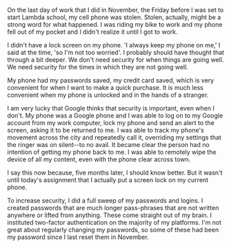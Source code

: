 On the last day of work that I did in November, the Friday before I was set to start Lambda school, my cell phone was stolen. Stolen, actually, might be a strong word for what happened. I was riding my bike to work and my phone fell out of my pocket and I didn't realize it until I got to work. 

I didn't have a lock screen on my phone. 'I always keep my phone on me,' I said at the time, 'so I'm not too worried'. I probably should have thought that through a bit deeper. We don't need security for when things are going well. We need security for the times in which they are not going well. 

My phone had my passwords saved, my credit card saved, which is very convenient for when I want to make a quick purchase. It is much less convenient when my phone is unlocked and in the hands of a stranger.

I am very lucky that Google thinks that security is important, even when I don't. My phone was a Google phone and I was able to log on to my Google account from my work computer, lock my phone and send an alert to the screen, asking it to be returned to me. I was able to track my phone's movement across the city and repeatedly call it, overriding my settings that the ringer was on silent--to no avail. It became clear the person had no intention of getting my phone back to me. I was able to remotely wipe the device of all my content, even with the phone clear across town.

I say this now because, five months later, I should know better. But it wasn't until today's assignment that I actually put a screen lock on my current phone. 

To increase security, I did a full sweep of my passwords and logins. I created passwords that are much longer pass-phrases that are not written anywhere or lifted from anything. These come straight out of my brain. I instituted two-factor authentication on the majority of my platforms. I'm not great about regularly changing my passwords, so some of these had been my password since I last reset them in November.